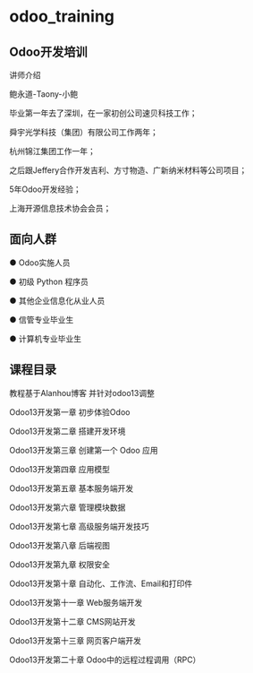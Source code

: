 # odoo_training
## Odoo开发培训
讲师介绍

鲍永道-Taony-小鲍

毕业第一年去了深圳，在一家初创公司速贝科技工作；

舜宇光学科技（集团）有限公司工作两年；

杭州锦江集团工作一年；

之后跟Jeffery合作开发吉利、方寸物造、广新纳米材料等公司项目；

5年Odoo开发经验；

上海开源信息技术协会会员；


## 面向人群
● Odoo实施人员

● 初级 Python 程序员

● 其他企业信息化从业人员

● 信管专业毕业生

● 计算机专业毕业生


## 课程目录
教程基于Alanhou博客 并针对odoo13调整

Odoo13开发第一章  初步体验Odoo

Odoo13开发第二章  搭建开发环境

Odoo13开发第三章  创建第一个 Odoo 应用

Odoo13开发第四章  应用模型

Odoo13开发第五章  基本服务端开发

Odoo13开发第六章  管理模块数据

Odoo13开发第七章  高级服务端开发技巧

Odoo13开发第八章  后端视图

Odoo13开发第九章  权限安全

Odoo13开发第十章  自动化、工作流、Email和打印件

Odoo13开发第十一章  Web服务端开发

Odoo13开发第十二章  CMS网站开发

Odoo13开发第十三章  网页客户端开发

Odoo13开发第二十章  Odoo中的远程过程调用（RPC）

